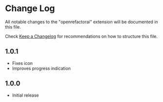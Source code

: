 # Change Log

All notable changes to the "openrefactorai" extension will be documented in this file.

Check [Keep a Changelog](http://keepachangelog.com/) for recommendations on how to structure this file.

## 1.0.1

- Fixes icon
- Improves progress indication

## 1.0.0

- Initial release
